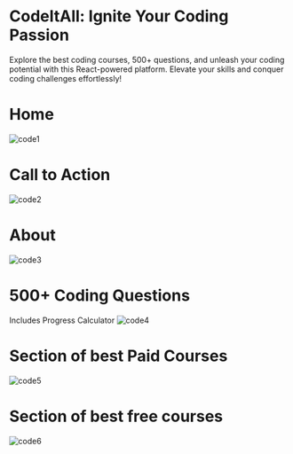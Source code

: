 # CodeItAll: Ignite Your Coding Passion
Explore the best coding courses, 500+ questions, and unleash your coding potential with this React-powered platform. Elevate your skills and conquer coding challenges effortlessly! 

# Home
![code1](https://github.com/thisissinghji/CodeItAll/assets/91634297/b010338a-e777-4fd5-bd55-990110589d8c)

# Call to Action
![code2](https://github.com/thisissinghji/CodeItAll/assets/91634297/8e7aa8cf-5428-4eb8-98f1-f71cc63aa28d)

# About
![code3](https://github.com/thisissinghji/CodeItAll/assets/91634297/a2d97df9-9d4d-4a4b-9fdd-a461c67dc4b2)

# 500+ Coding Questions
Includes Progress Calculator
![code4](https://github.com/thisissinghji/CodeItAll/assets/91634297/cf003f3c-7813-4abd-8e54-db7493ef9067)

# Section of best Paid Courses
![code5](https://github.com/thisissinghji/CodeItAll/assets/91634297/1c114921-b979-4f57-8d0f-1b7212b3e71d)

# Section of best free courses
![code6](https://github.com/thisissinghji/CodeItAll/assets/91634297/648c3fe5-6f9f-467e-9547-015cad37e755)

